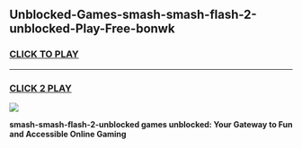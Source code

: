 
## Unblocked-Games-smash-smash-flash-2-unblocked-Play-Free-bonwk
<h3>
<a href="https://premium76.site?title=smash-smash-flash-2-unblocked&ref=23A">CLICK TO PLAY</a></h3>
<hr>

<h3>
<a href="https://premium76.site?title=smash-smash-flash-2-unblocked&ref=23A">CLICK 2 PLAY</a>
  
</h3>

<a href="https://premium76.site?title=smash-smash-flash-2-unblocked&ref=23A"><img src="https://clearcache.store/games.png"></a>


**smash-smash-flash-2-unblocked games unblocked: Your Gateway to Fun and Accessible Online Gaming**
